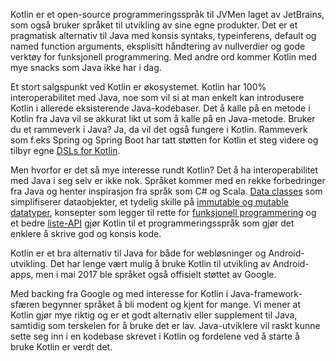 Kotlin er et open-source programmeringsspråk til JVMen laget av JetBrains, som også bruker språket til utvikling av sine egne produkter. Det er et pragmatisk alternativ til Java med konsis syntaks, typeinferens, default og named function arguments, eksplisitt håndtering av nullverdier og gode verktøy for funksjonell programmering. Med andre ord kommer Kotlin med mye snacks som Java ikke har i dag.

Et stort salgspunkt ved Kotlin er økosystemet. Kotlin har 100% interoperabilitet med Java, noe som vil si at man enkelt kan introdusere Kotlin i allerede eksisterende Java-kodebaser. Det å kalle på en metode i Kotlin fra Java vil se akkurat likt ut som å kalle på en Java-metode. Bruker du et rammeverk i Java? Ja, da vil det også fungere i Kotlin. Rammeverk som f.eks Spring og Spring Boot har tatt støtten for Kotlin et steg videre og tilbyr egne [DSLs for Kotlin](https://spring.io/blog/2017/08/01/spring-framework-5-kotlin-apis-the-functional-way).

Men hvorfor er det så mye interesse rundt Kotlin? Det å ha interoperabilitet med Java i seg selv er ikke nok. Språket kommer med en rekke forbedringer fra Java og henter inspirasjon fra språk som C# og Scala. [Data classes](https://kotlinlang.org/docs/reference/data-classes.html) som simplifiserer dataobjekter, et tydelig skille på [immutable og mutable datatyper](https://kotlinlang.org/docs/reference/collections.html), konsepter som legger til rette for [funksjonell programmering](https://blog.plan99.net/kotlin-fp-3bf63a17d64a) og et bedre [liste-API](https://kotlinlang.org/api/latest/jvm/stdlib/kotlin.collections/-list/index.html) gjør Kotlin til et programmeringsspråk som gjør det enklere å skrive god og konsis kode.

Kotlin er et bra alternativ til Java for både for webløsninger og Android-utvikling. Det har lenge vært mulig å bruke Kotlin til utvikling av Android-apps, men i mai 2017 ble språket også offisielt støttet av Google.

Med backing fra Google og med interesse for Kotlin i Java-framework-sfæren begynner språket å bli modent og kjent for mange. Vi mener at Kotlin gjør mye riktig og er et godt alternativ eller supplement til Java, samtidig som terskelen for å bruke det er lav. Java-utviklere vil raskt kunne sette seg inn i en kodebase skrevet i Kotlin og fordelene ved å starte å bruke Kotlin er verdt det.
